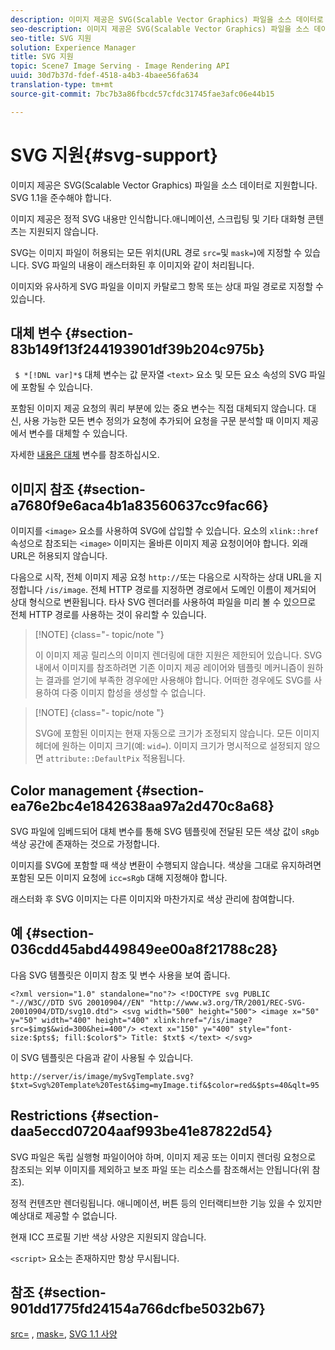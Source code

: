 ```yaml
---
description: 이미지 제공은 SVG(Scalable Vector Graphics) 파일을 소스 데이터로 지원합니다. SVG 1.1을 준수해야 합니다.
seo-description: 이미지 제공은 SVG(Scalable Vector Graphics) 파일을 소스 데이터로 지원합니다. SVG 1.1을 준수해야 합니다.
seo-title: SVG 지원
solution: Experience Manager
title: SVG 지원
topic: Scene7 Image Serving - Image Rendering API
uuid: 30d7b37d-fdef-4518-a4b3-4baee56fa634
translation-type: tm+mt
source-git-commit: 7bc7b3a86fbcdc57cfdc31745fae3afc06e44b15

---
```



# SVG 지원{#svg-support}

이미지 제공은 SVG(Scalable Vector Graphics) 파일을 소스 데이터로 지원합니다. SVG 1.1을 준수해야 합니다.

이미지 제공은 정적 SVG 내용만 인식합니다.애니메이션, 스크립팅 및 기타 대화형 콘텐츠는 지원되지 않습니다.

SVG는 이미지 파일이 허용되는 모든 위치(URL 경로 `src=`및 `mask=`)에 지정할 수 있습니다. SVG 파일의 내용이 래스터화된 후 이미지와 같이 처리됩니다.

이미지와 유사하게 SVG 파일을 이미지 카탈로그 항목 또는 상대 파일 경로로 지정할 수 있습니다.

## 대체 변수 {#section-83b149f13f244193901df39b204c975b}

` $ *[!DNL var]*$` 대체 변수는 값 문자열 `<text>` 요소 및 모든 요소 속성의 SVG 파일에 포함될 수 있습니다.

포함된 이미지 제공 요청의 쿼리 부분에 있는 중요 변수는 직접 대체되지 않습니다. 대신, 사용 가능한 모든 변수 정의가 요청에 추가되어 요청을 구문 분석할 때 이미지 제공에서 변수를 대체할 수 있습니다.

자세한 [내용은 대체](../../../../../is-api/http-ref/image-serving-api-ref/c-http-protocol-reference/c-syntax-and-features/r-is-http-substitution-variables.md#reference-90dc01aba44940e4acdd0c6476e7aa5a) 변수를 참조하십시오.

## 이미지 참조 {#section-a7680f9e6aca4b1a83560637cc9fac66}

이미지를 `<image>` 요소를 사용하여 SVG에 삽입할 수 있습니다. 요소의 `xlink::href` 속성으로 참조되는 `<image>` 이미지는 올바른 이미지 제공 요청이어야 합니다. 외래 URL은 허용되지 않습니다.

다음으로 시작, 전체 이미지 제공 요청 `http://`또는 다음으로 시작하는 상대 URL을 지정합니다 `/is/image`. 전체 HTTP 경로를 지정하면 경로에서 도메인 이름이 제거되어 상대 형식으로 변환됩니다. 타사 SVG 렌더러를 사용하여 파일을 미리 볼 수 있으므로 전체 HTTP 경로를 사용하는 것이 유리할 수 있습니다.

>[!NOTE] {class=&quot;- topic/note &quot;}
>
>이 이미지 제공 릴리스의 이미지 렌더링에 대한 지원은 제한되어 있습니다. SVG 내에서 이미지를 참조하려면 기존 이미지 제공 레이어와 템플릿 메커니즘이 원하는 결과를 얻기에 부족한 경우에만 사용해야 합니다. 어떠한 경우에도 SVG를 사용하여 다중 이미지 합성을 생성할 수 없습니다.

>[!NOTE] {class=&quot;- topic/note &quot;}
>
>SVG에 포함된 이미지는 현재 자동으로 크기가 조정되지 않습니다. 모든 이미지 헤더에 원하는 이미지 크기(예: `wid=`). 이미지 크기가 명시적으로 설정되지 않으면 `attribute::DefaultPix` 적용됩니다.

## Color management {#section-ea76e2bc4e1842638aa97a2d470c8a68}

SVG 파일에 임베드되어 대체 변수를 통해 SVG 템플릿에 전달된 모든 색상 값이 `sRgb` 색상 공간에 존재하는 것으로 가정합니다.

이미지를 SVG에 포함할 때 색상 변환이 수행되지 않습니다. 색상을 그대로 유지하려면 포함된 모든 이미지 요청에 `icc=sRgb` 대해 지정해야 합니다.

래스터화 후 SVG 이미지는 다른 이미지와 마찬가지로 색상 관리에 참여합니다.

## 예 {#section-036cdd45abd449849ee00a8f21788c28}

다음 SVG 템플릿은 이미지 참조 및 변수 사용을 보여 줍니다.

`<?xml version="1.0" standalone="no"?> <!DOCTYPE svg PUBLIC "-//W3C//DTD SVG 20010904//EN" "http://www.w3.org/TR/2001/REC-SVG-20010904/DTD/svg10.dtd"> <svg width="500" height="500"> <image x="50" y="50" width="400" height="400" xlink:href="/is/image?src=$img$&wid=300&hei=400"/> <text x="150" y="400" style="font-size:$pts$; fill:$color$"> Title: $txt$ </text> </svg>`

이 SVG 템플릿은 다음과 같이 사용될 수 있습니다.

`http://server/is/image/mySvgTemplate.svg?$txt=Svg%20Template%20Test&$img=myImage.tif&$color=red&$pts=40&qlt=95`

## Restrictions {#section-daa5eccd07204aaf993be41e87822d54}

SVG 파일은 독립 실행형 파일이어야 하며, 이미지 제공 또는 이미지 렌더링 요청으로 참조되는 외부 이미지를 제외하고 보조 파일 또는 리소스를 참조해서는 안됩니다(위 참조).

정적 컨텐츠만 렌더링됩니다. 애니메이션, 버튼 등의 인터랙티브한 기능 있을 수 있지만 예상대로 제공할 수 없습니다.

현재 ICC 프로필 기반 색상 사양은 지원되지 않습니다.

`<script>` 요소는 존재하지만 항상 무시됩니다.

## 참조 {#section-901dd1775fd24154a766dcfbe5032b67}

[src=](../../../../../is-api/http-ref/image-serving-api-ref/c-http-protocol-reference/c-command-reference/r-src.md#reference-f6506637778c4c69bf106a7924a91ab1) , [mask=](../../../../../is-api/http-ref/image-serving-api-ref/c-http-protocol-reference/c-command-reference/r-mask.md#reference-922254e027404fb890b850e2723ee06e), [SVG 1.1 사양](http://www.w3.org/TR/SVG11/)

